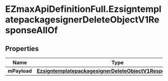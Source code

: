 # EZmaxApiDefinitionFull.EzsigntemplatepackagesignerDeleteObjectV1ResponseAllOf

## Properties

Name | Type | Description | Notes
------------ | ------------- | ------------- | -------------
**mPayload** | [**EzsigntemplatepackagesignerDeleteObjectV1ResponseMPayload**](EzsigntemplatepackagesignerDeleteObjectV1ResponseMPayload.md) |  | 


